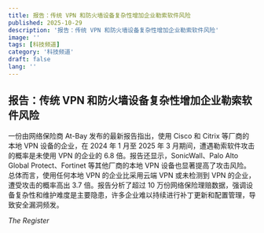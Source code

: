 ```yaml
---
title: 报告：传统 VPN 和防火墙设备复杂性增加企业勒索软件风险
published: 2025-10-29
description: '报告：传统 VPN 和防火墙设备复杂性增加企业勒索软件风险'
image: ''
tags: [科技频道]
category: '科技频道'
draft: false
lang: ''
---
```


## 报告：传统 VPN 和防火墙设备复杂性增加企业勒索软件风险

一份由网络保险商 At-Bay 发布的最新报告指出，使用 Cisco 和 Citrix 等厂商的本地 VPN 设备的企业，在 2024 年 1 月至 2025 年 3 月期间，遭遇勒索软件攻击的概率是未使用 VPN 的企业的 6.8 倍。报告还显示，SonicWall、Palo Alto Global Protect、Fortinet 等其他厂商的本地 VPN 设备也显著提高了攻击风险。总体而言，使用任何本地 VPN 的企业比采用云端 VPN 或未检测到 VPN 的企业，遭受攻击的概率高出 3.7 倍。报告分析了超过 10 万份网络保险理赔数据，强调设备复杂性和维护难度是主要隐患，许多企业难以持续进行补丁更新和配置管理，导致安全漏洞频发。

*The Register*
